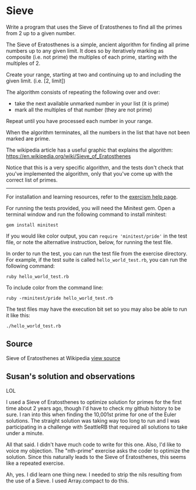 # Sieve

Write a program that uses the Sieve of Eratosthenes to find all the primes from 2 up to a given number.

The Sieve of Eratosthenes is a simple, ancient algorithm for finding all
prime numbers up to any given limit. It does so by iteratively marking as
composite (i.e. not prime) the multiples of each prime,
starting with the multiples of 2.

Create your range, starting at two and continuing up to and including the given limit. (i.e. [2, limit])

The algorithm consists of repeating the following over and over:

- take the next available unmarked number in your list (it is prime)
- mark all the multiples of that number (they are not prime)

Repeat until you have processed each number in your range.

When the algorithm terminates, all the numbers in the list that have not
been marked are prime.

The wikipedia article has a useful graphic that explains the algorithm:
https://en.wikipedia.org/wiki/Sieve_of_Eratosthenes

Notice that this is a very specific algorithm, and the tests don't check
that you've implemented the algorithm, only that you've come up with the
correct list of primes.

* * * *

For installation and learning resources, refer to the
[exercism help page](http://exercism.io/languages/ruby).

For running the tests provided, you will need the Minitest gem. Open a
terminal window and run the following command to install minitest:

    gem install minitest

If you would like color output, you can `require 'minitest/pride'` in
the test file, or note the alternative instruction, below, for running
the test file.

In order to run the test, you can run the test file from the exercise
directory. For example, if the test suite is called
`hello_world_test.rb`, you can run the following command:

    ruby hello_world_test.rb

To include color from the command line:

    ruby -rminitest/pride hello_world_test.rb

The test files may have the execution bit set so you may also be able to
run it like this:

    ./hello_world_test.rb


## Source

Sieve of Eratosthenes at Wikipedia [view source](http://en.wikipedia.org/wiki/Sieve_of_Eratosthenes)


## Susan's solution and observations

LOL

I used a Sieve of Eratosthenes to optimize solution for primes for the first time about 2 years ago, though I'd have to check my github history to be sure.  I ran into this when finding the 10,001st prime for one of the Euler solutions.  The straight solution was taking way too long to run and I was participating in a challenge with SeattleRB that required all solutions to take under a minute.  

All that said.  I didn't have much code to write for this one.  Also, I'd like to voice my objection.  The "nth-prime" exercise asks the coder to optimize the solution.  Since this naturally leads to the Sieve of Eratosthenes, this seems like a repeated exercise.

Ah, yes.  I did learn one thing new.  I needed to strip the nils resulting from the use of a Sieve.  I used Array.compact to do this.
